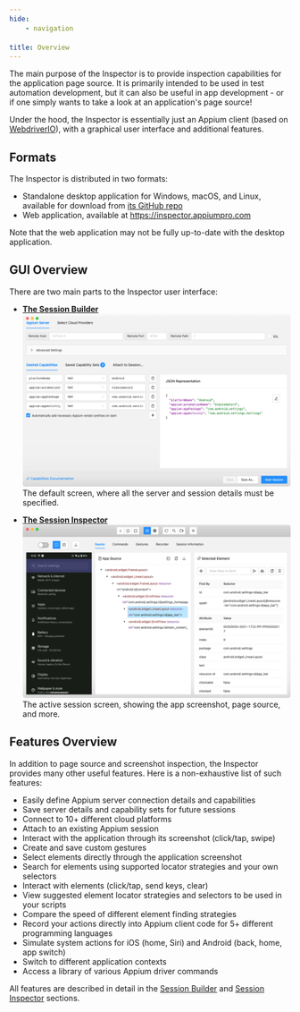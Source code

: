 ```yaml
---
hide:
    - navigation

title: Overview
---
```


The main purpose of the Inspector is to provide inspection capabilities for the application page
source. It is primarily intended to be used in test automation development, but it can also be
useful in app development - or if one simply wants to take a look at an application's page source!

Under the hood, the Inspector is essentially just an Appium client (based on [WebdriverIO](https://webdriver.io/)),
with a graphical user interface and additional features.

## Formats

The Inspector is distributed in two formats:

-   Standalone desktop application for Windows, macOS, and Linux, available for download from
    [its GitHub repo](https://github.com/appium/appium-inspector/releases)
-   Web application, available at <https://inspector.appiumpro.com>

Note that the web application may not be fully up-to-date with the desktop application.

## GUI Overview

There are two main parts to the Inspector user interface:

<div class="grid cards" markdown>

-   **[The Session Builder](./session-builder/index.md)**
    ![Session Builder](./assets/images/session-builder.png)
    The default screen, where all the server and session details must be specified.

-   **[The Session Inspector](./session-inspector/index.md)**
    ![Session Inspector](./assets/images/session-inspector.png)
    The active session screen, showing the app screenshot, page source, and more.

</div>

## Features Overview

In addition to page source and screenshot inspection, the Inspector provides many other useful
features. Here is a non-exhaustive list of such features:

-   Easily define Appium server connection details and capabilities
-   Save server details and capability sets for future sessions
-   Connect to 10+ different cloud platforms
-   Attach to an existing Appium session
-   Interact with the application through its screenshot (click/tap, swipe)
-   Create and save custom gestures
-   Select elements directly through the application screenshot
-   Search for elements using supported locator strategies and your own selectors
-   Interact with elements (click/tap, send keys, clear)
-   View suggested element locator strategies and selectors to be used in your scripts
-   Compare the speed of different element finding strategies
-   Record your actions directly into Appium client code for 5+ different programming languages
-   Simulate system actions for iOS (home, Siri) and Android (back, home, app switch)
-   Switch to different application contexts
-   Access a library of various Appium driver commands

All features are described in detail in the [Session Builder](./session-builder/index.md) and
[Session Inspector](./session-inspector/index.md) sections.
